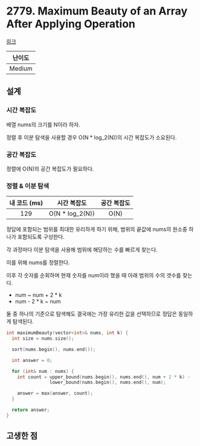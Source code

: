 # 2779. Maximum Beauty of an Array After Applying Operation

[링크](https://leetcode.com/problems/maximum-beauty-of-an-array-after-applying-operation/description/)

| 난이도 |
| :----: |
| Medium |

## 설계

### 시간 복잡도

배열 nums의 크기를 N이라 하자.

정렬 후 이분 탐색을 사용할 경우 O(N \* log_2(N))의 시간 복잡도가 소요된다.

### 공간 복잡도

정렬에 O(N)의 공간 복잡도가 필요하다.

### 정렬 & 이분 탐색

| 내 코드 (ms) |   시간 복잡도    | 공간 복잡도 |
| :----------: | :--------------: | :---------: |
|     129      | O(N \* log_2(N)) |    O(N)     |

정답에 포함되는 범위를 최대한 유리하게 하기 위해, 범위의 끝값에 nums의 원소중 하나가 포함되도록 구성한다.

각 과정마다 이분 탐색을 사용해 범위에 해당하는 수를 빠르게 찾는다.

이를 위해 nums를 정렬한다.

이후 각 숫자를 순회하며 현재 숫자를 num이라 했을 때 아래 범위의 수의 갯수를 찾는다.

- num ~ num + 2 \* k
- num - 2 \* k ~ num

둘 중 하나의 기준으로 탐색해도 결국에는 가장 유리한 값을 선택하므로 정답은 동일하게 탐색된다.

```cpp
int maximumBeauty(vector<int>& nums, int k) {
  int size = nums.size();

  sort(nums.begin(), nums.end());

  int answer = 0;

  for (int& num : nums) {
    int count = upper_bound(nums.begin(), nums.end(), num + 2 * k) -
                lower_bound(nums.begin(), nums.end(), num);

    answer = max(answer, count);
  }

  return answer;
}
```

## 고생한 점
